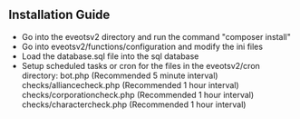 ## Installation Guide

* Go into the eveotsv2 directory and run the command "composer install"
* Go into eveotsv2/functions/configuration and modify the ini files
* Load the database.sql file into the sql database
* Setup scheduled tasks or cron for the files in the eveotsv2/cron directory:
    bot.php (Recommended 5 minute interval)
    checks/alliancecheck.php (Recommended 1 hour interval)
    checks/corporationcheck.php (Recommended 1 hour interval)
    checks/charactercheck.php (Recommended 1 hour interval)
